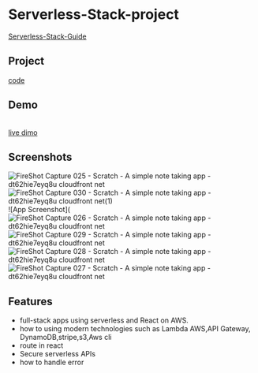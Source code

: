 # Serverless-Stack-project
[Serverless-Stack-Guide](https://serverless-stack.com/#guide)

## Project
[code](Serverless-project)

## Demo
<br> [live dimo](https://dt62hie7eyq8u.cloudfront.net/)

## Screenshots

![FireShot Capture 025 - Scratch - A simple note taking app - dt62hie7eyq8u cloudfront net](https://user-images.githubusercontent.com/61974319/193174671-6ea9631d-7592-4260-be88-348d10d9ebb8.png)
![FireShot Capture 030 - Scratch - A simple note taking app - dt62hie7eyq8u cloudfront net(1)](https://user-images.githubusercontent.com/61974319/193175289-2988358c-eee8-4b35-8b33-b984838be220.png)
![App Screenshot](![FireShot Capture 026 - Scratch - A simple note taking app - dt62hie7eyq8u cloudfront net](https://user-images.githubusercontent.com/61974319/193174299-28f09fde-4f5f-45a2-8b95-58b45e9cb81b.png)
![FireShot Capture 029 - Scratch - A simple note taking app - dt62hie7eyq8u cloudfront net](https://user-images.githubusercontent.com/61974319/193175008-043cbe7d-9e07-464e-994f-c4da5cc2d19e.png)
![FireShot Capture 028 - Scratch - A simple note taking app - dt62hie7eyq8u cloudfront net](https://user-images.githubusercontent.com/61974319/193175028-577c5127-dbb2-4d80-a4ce-12447307a146.png)
![FireShot Capture 027 - Scratch - A simple note taking app - dt62hie7eyq8u cloudfront net](https://user-images.githubusercontent.com/61974319/193174699-f6844a17-1768-42ab-96b9-167343058e49.png)



## Features

- full-stack apps using serverless and React on AWS.
- how to using modern technologies such as Lambda AWS,API Gateway, DynamoDB,stripe,s3,Aws cli
- route in react
- Secure serverless APIs
- how to handle error

